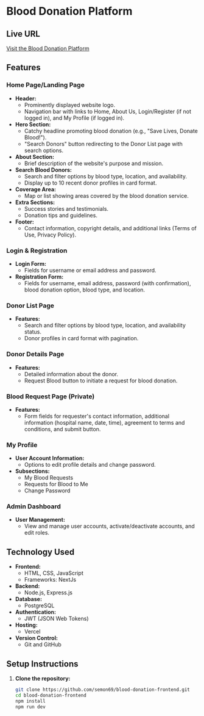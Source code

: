 # Blood Donation Platform

## Live URL
[Visit the Blood Donation Platform](https://blood-donation-client-nine.vercel.app/)

## Features

### Home Page/Landing Page
- **Header:**
  - Prominently displayed website logo.
  - Navigation bar with links to Home, About Us, Login/Register (if not logged in), and My Profile (if logged in).
- **Hero Section:**
  - Catchy headline promoting blood donation (e.g., "Save Lives, Donate Blood!").
  - "Search Donors" button redirecting to the Donor List page with search options.
- **About Section:**
  - Brief description of the website's purpose and mission.
- **Search Blood Donors:**
  - Search and filter options by blood type, location, and availability.
  - Display up to 10 recent donor profiles in card format.
- **Coverage Area:**
  - Map or list showing areas covered by the blood donation service.
- **Extra Sections:**
  - Success stories and testimonials.
  - Donation tips and guidelines.
- **Footer:**
  - Contact information, copyright details, and additional links (Terms of Use, Privacy Policy).

### Login & Registration
- **Login Form:**
  - Fields for username or email address and password.
- **Registration Form:**
  - Fields for username, email address, password (with confirmation), blood donation option, blood type, and location.

### Donor List Page
- **Features:**
  - Search and filter options by blood type, location, and availability status.
  - Donor profiles in card format with pagination.

### Donor Details Page
- **Features:**
  - Detailed information about the donor.
  - Request Blood button to initiate a request for blood donation.

### Blood Request Page (Private)
- **Features:**
  - Form fields for requester's contact information, additional information (hospital name, date, time), agreement to terms and conditions, and submit button.

### My Profile
- **User Account Information:**
  - Options to edit profile details and change password.
- **Subsections:**
  - My Blood Requests
  - Requests for Blood to Me
  - Change Password

### Admin Dashboard
- **User Management:**
  - View and manage user accounts, activate/deactivate accounts, and edit roles.

## Technology Used
- **Frontend:**
  - HTML, CSS, JavaScript
  - Frameworks: NextJs
- **Backend:**
  - Node.js, Express.js
- **Database:**
  - PostgreSQL
- **Authentication:**
  - JWT (JSON Web Tokens)
- **Hosting:**
  - Vercel
- **Version Control:**
  - Git and GitHub

## Setup Instructions
1. **Clone the repository:**
   ```bash
   git clone https://github.com/semon69/blood-donation-frontend.git
   cd blood-donation-frontend
   npm install
   npm run dev
